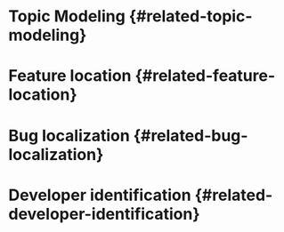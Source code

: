 
Topic Modeling {#related-topic-modeling}
==============

Feature location {#related-feature-location}
================

Bug localization {#related-bug-localization}
================

Developer identification {#related-developer-identification}
========================

